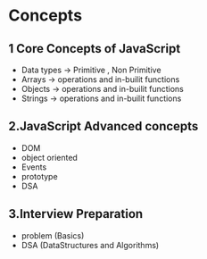 # Concepts

## 1 Core Concepts of JavaScript
   - Data types  -> Primitive , Non Primitive
   - Arrays -> operations and in-builit functions
   - Objects -> operations and in-builit functions
   - Strings -> operations and in-builit functions

## 2.JavaScript Advanced concepts
   - DOM
   - object oriented
   - Events
   - prototype
   - DSA 
## 3.Interview Preparation
   - problem  (Basics)
   - DSA (DataStructures and Algorithms)

 